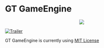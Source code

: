 # GT GameEngine

<div style="text-align:center"><img src ="https://78.media.tumblr.com/cee5e929417f2c896b1953bff832e0ce/tumblr_p1405zOIkb1vonij4o1_400.png" /></div>

[![Trailer](http://img.youtube.com/vi/Niu3g9-Bpkc/0.jpg)](https://www.youtube.com/watch?v=13-ZhI9oUw8)

GT GameEngine is currently using [MIT License](LICENSE.md)
